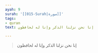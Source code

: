 ```yaml
---
ayah: 9
surah: '[[015-Surah|سورة]]'
tags:
- quran
text: إنا نحن نزلنا الذكر وإنا له لحافظون

---
```

> إنا نحن نزلنا الذكر وإنا له لحافظون
